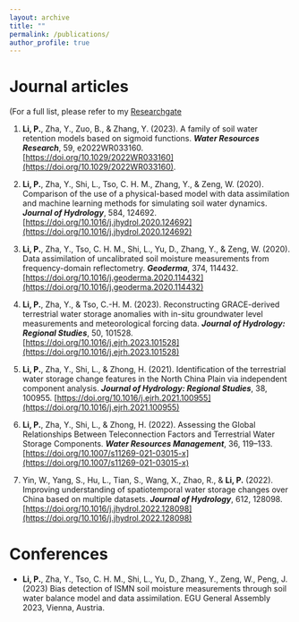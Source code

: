 ```yaml
---
layout: archive
title: ""
permalink: /publications/
author_profile: true
---
```


Journal articles
======
(For a full list, please refer to my <a href="https://www.researchgate.net/profile/Peijun-Li-3" target="_blank">Researchgate</a>

1. **Li, P.**, Zha, Y., Zuo, B., & Zhang, Y. (2023). A family of soil water retention models based on sigmoid functions. ***Water Resources Research***, 59, e2022WR033160. [https://doi.org/10.1029/2022WR033160](https://doi.org/10.1029/2022WR033160).

2. **Li, P.**, Zha, Y., Shi, L., Tso, C. H. M., Zhang, Y., & Zeng, W. (2020). Comparison of the use of a physical-based model with data assimilation and machine learning methods for simulating soil water dynamics. ***Journal of Hydrology***, 584, 124692. [https://doi.org/10.1016/j.jhydrol.2020.124692](https://doi.org/10.1016/j.jhydrol.2020.124692)  

3. **Li, P.**, Zha, Y., Tso, C. H. M., Shi, L., Yu, D., Zhang, Y., & Zeng, W. (2020). Data assimilation of uncalibrated soil moisture measurements from frequency-domain reflectometry. ***Geoderma***, 374, 114432. [https://doi.org/10.1016/j.geoderma.2020.114432](https://doi.org/10.1016/j.geoderma.2020.114432)

4. **Li, P.**, Zha, Y., & Tso, C.-H. M. (2023). Reconstructing GRACE-derived terrestrial water storage anomalies with in-situ groundwater level measurements and meteorological forcing data. ***Journal of Hydrology: Regional Studies***, 50, 101528. [https://doi.org/10.1016/j.ejrh.2023.101528](https://doi.org/10.1016/j.ejrh.2023.101528)
5. **Li, P.**, Zha, Y., Shi, L., & Zhong, H. (2021). Identification of the terrestrial water storage change features in the North China Plain via independent component analysis. ***Journal of Hydrology: Regional Studies***, 38, 100955. [https://doi.org/10.1016/j.ejrh.2021.100955](https://doi.org/10.1016/j.ejrh.2021.100955)

6. **Li, P.**, Zha, Y., Shi, L., & Zhong, H. (2022). Assessing the Global Relationships Between Teleconnection Factors and Terrestrial Water Storage Components. ***Water Resources Management***, 36, 119–133. [https://doi.org/10.1007/s11269-021-03015-x](https://doi.org/10.1007/s11269-021-03015-x)

7. Yin, W., Yang, S., Hu, L., Tian, S., Wang, X., Zhao, R., & **Li, P.** (2022). Improving understanding of spatiotemporal water storage changes over China based on multiple datasets. ***Journal of Hydrology***, 612, 128098. [https://doi.org/10.1016/j.jhydrol.2022.128098](https://doi.org/10.1016/j.jhydrol.2022.128098)


Conferences
======
* **Li, P.**, Zha, Y., Tso, C. H. M., Shi, L., Yu, D., Zhang, Y., Zeng, W., Peng, J. (2023) Bias detection of ISMN soil moisture measurements through soil water balance model and data assimilation. EGU General Assembly 2023, Vienna, Austria.

